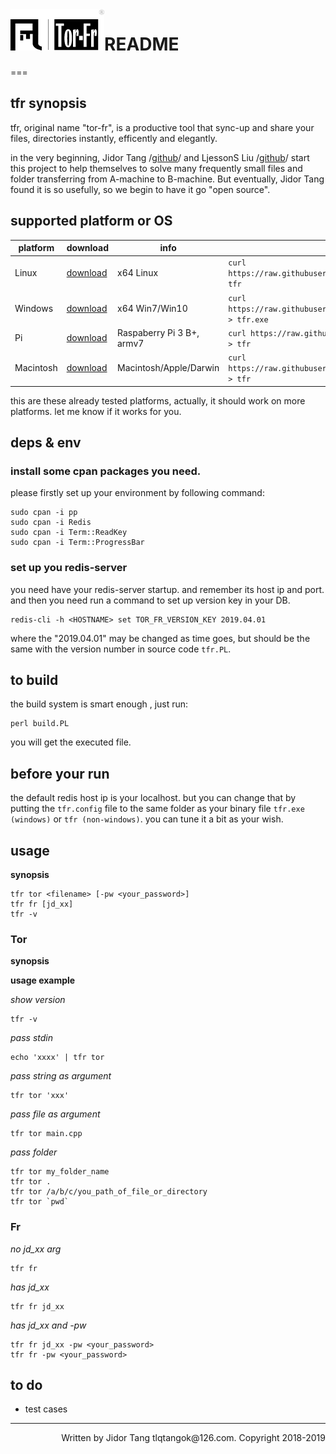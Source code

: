 <span style="float:left">
<img src="./img/tor_fr_icon.png" >
</img>
</span>

# README 
===

## tfr synopsis
tfr, original name "tor-fr", is a productive tool that sync-up and share your files, directories instantly, efficently and elegantly.

in the very beginning, Jidor Tang /[github](https://github.com/tlqtangok)/ and LjessonS Liu /[github](https://github.com/LjessonS)/ start this project 
to help themselves to solve many frequently small files and folder transferring from A-machine to B-machine. But eventually, Jidor Tang
found it is so usefully, so we begin to have it go "open source".

## supported platform or OS


platform | download | info | command download
---|---|---|---
Linux | [download](https://raw.githubusercontent.com/tlqtangok/tfr/master/rel/linux/tfr) | x64 Linux | `curl https://raw.githubusercontent.com/tlqtangok/tfr/master/rel/linux/tfr > tfr`
Windows | [download](https://raw.githubusercontent.com/tlqtangok/tfr/master/rel/win/tfr.exe) | x64 Win7/Win10 | `curl https://raw.githubusercontent.com/tlqtangok/tfr/master/rel/win/tfr.exe > tfr.exe`
Pi | [download](https://raw.githubusercontent.com/tlqtangok/tfr/master/rel/pi/tfr) | Raspaberry Pi 3 B+, armv7 | `curl https://raw.githubusercontent.com/tlqtangok/tfr/master/rel/pi/tfr > tfr`
Macintosh | [download](https://raw.githubusercontent.com/tlqtangok/tfr/master/rel/darwin/tfr) | Macintosh/Apple/Darwin | `curl https://raw.githubusercontent.com/tlqtangok/tfr/master/rel/darwin/tfr > tfr`


this are these already tested platforms, actually, it should work on more platforms. let me know if it works for you.

## deps & env

### install some cpan packages you need. 
please firstly set up your environment by following command:

```
sudo cpan -i pp
sudo cpan -i Redis
sudo cpan -i Term::ReadKey
sudo cpan -i Term::ProgressBar
```
### set up you redis-server
you need have your redis-server startup. and remember its host ip and port.
and then you need run a command to set up version key in your DB.

```
redis-cli -h <HOSTNAME> set TOR_FR_VERSION_KEY 2019.04.01
```

where the "2019.04.01" may be changed as time goes, but should be the same with the version number in source code `tfr.PL`.

## to build

the build system is smart enough , just run:
``` 
perl build.PL
```

you will get the executed file.



## before your run
the default redis host ip is your localhost. but you can change that by putting the `tfr.config` file to the same folder as your 
binary file `tfr.exe (windows)` or `tfr (non-windows)`. you can tune it a bit as your wish.

## usage

**synopsis**

```
tfr tor <filename> [-pw <your_password>]
tfr fr [jd_xx]
tfr -v
```

### Tor

**synopsis**


**usage example**

*show version* 

```
tfr -v
```

*pass stdin*
```
echo 'xxxx' | tfr tor

```

*pass string as argument*
```
tfr tor 'xxx'
```


*pass file as argument*
```
tfr tor main.cpp
```


*pass folder*
```
tfr tor my_folder_name 
tfr tor .
tfr tor /a/b/c/you_path_of_file_or_directory
tfr tor `pwd`
```


### Fr

*no jd_xx arg*
```
tfr fr 
```


*has jd_xx*
```
tfr fr jd_xx
```
*has jd_xx and -pw*
```
tfr fr jd_xx -pw <your_password>
tfr fr -pw <your_password>
```

## to do
- test cases 


---
<div syle="font-size:41px" align=right >
    Written by Jidor Tang tlqtangok@126.com. Copyright 2018-2019
</div>
